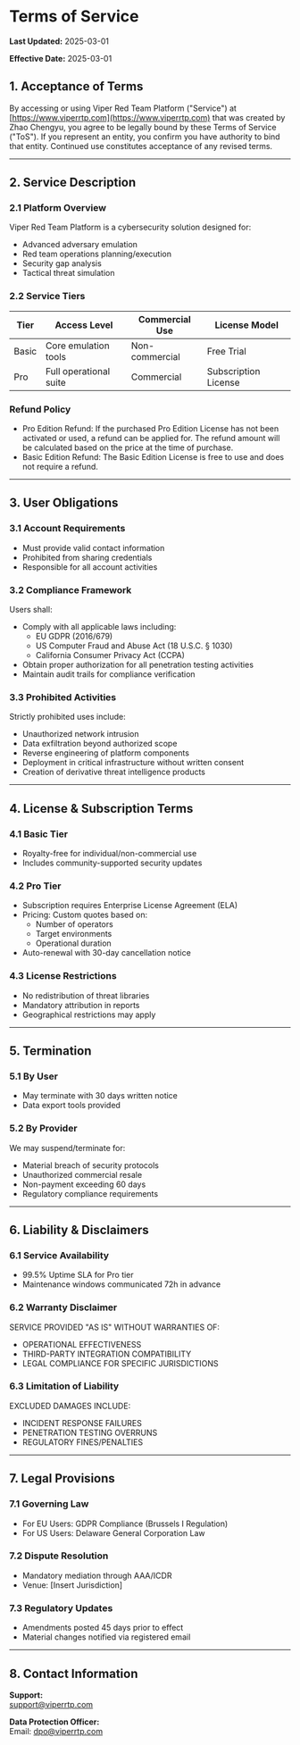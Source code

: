 # Terms of Service

**Last Updated:** 2025-03-01

**Effective Date:** 2025-03-01

## 1. Acceptance of Terms

By accessing or using Viper Red Team Platform ("Service") at [https://www.viperrtp.com](https://www.viperrtp.com) that was created by Zhao Chengyu, you agree to be legally bound by these Terms of Service ("ToS").
If you represent an entity, you confirm you have authority to bind that entity. Continued use constitutes acceptance of any revised terms.

---

## 2. Service Description

### 2.1 Platform Overview

Viper Red Team Platform is a cybersecurity solution designed for:

- Advanced adversary emulation
- Red team operations planning/execution
- Security gap analysis
- Tactical threat simulation

### 2.2 Service Tiers

| Tier  | Access Level           | Commercial Use | License Model        |
|-------|------------------------|----------------|----------------------|
| Basic | Core emulation tools   | Non-commercial | Free Trial           |
| Pro   | Full operational suite | Commercial     | Subscription License |


### Refund Policy

- Pro Edition Refund: If the purchased Pro Edition License has not been activated or used, a refund can be applied for. The refund amount will be calculated based on the price at the time of purchase.
- Basic Edition Refund: The Basic Edition License is free to use and does not require a refund.

---

## 3. User Obligations

### 3.1 Account Requirements

- Must provide valid contact information
- Prohibited from sharing credentials
- Responsible for all account activities

### 3.2 Compliance Framework

Users shall:

- Comply with all applicable laws including:
    - EU GDPR (2016/679)
    - US Computer Fraud and Abuse Act (18 U.S.C. § 1030)
    - California Consumer Privacy Act (CCPA)
- Obtain proper authorization for all penetration testing activities
- Maintain audit trails for compliance verification

### 3.3 Prohibited Activities

Strictly prohibited uses include:

- Unauthorized network intrusion
- Data exfiltration beyond authorized scope
- Reverse engineering of platform components
- Deployment in critical infrastructure without written consent
- Creation of derivative threat intelligence products

---

## 4. License & Subscription Terms

### 4.1 Basic Tier

- Royalty-free for individual/non-commercial use
- Includes community-supported security updates

### 4.2 Pro Tier

- Subscription requires Enterprise License Agreement (ELA)
- Pricing: Custom quotes based on:
    - Number of operators
    - Target environments
    - Operational duration
- Auto-renewal with 30-day cancellation notice

### 4.3 License Restrictions

- No redistribution of threat libraries
- Mandatory attribution in reports
- Geographical restrictions may apply

---

## 5. Termination

### 5.1 By User

- May terminate with 30 days written notice
- Data export tools provided

### 5.2 By Provider

We may suspend/terminate for:

- Material breach of security protocols
- Unauthorized commercial resale
- Non-payment exceeding 60 days
- Regulatory compliance requirements

---

## 6. Liability & Disclaimers

### 6.1 Service Availability

- 99.5% Uptime SLA for Pro tier
- Maintenance windows communicated 72h in advance

### 6.2 Warranty Disclaimer

SERVICE PROVIDED "AS IS" WITHOUT WARRANTIES OF:

- OPERATIONAL EFFECTIVENESS
- THIRD-PARTY INTEGRATION COMPATIBILITY
- LEGAL COMPLIANCE FOR SPECIFIC JURISDICTIONS

### 6.3 Limitation of Liability

EXCLUDED DAMAGES INCLUDE:

- INCIDENT RESPONSE FAILURES
- PENETRATION TESTING OVERRUNS
- REGULATORY FINES/PENALTIES

---

## 7. Legal Provisions

### 7.1 Governing Law

- For EU Users: GDPR Compliance (Brussels I Regulation)
- For US Users: Delaware General Corporation Law

### 7.2 Dispute Resolution

- Mandatory mediation through AAA/ICDR
- Venue: [Insert Jurisdiction]

### 7.3 Regulatory Updates

- Amendments posted 45 days prior to effect
- Material changes notified via registered email

---

## 8. Contact Information

**Support:**  
[support@viperrtp.com](mailto:support@viperrtp.com)

**Data Protection Officer:**  
Email: [dpo@viperrtp.com](mailto:support@viperrtp.com)  
